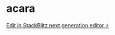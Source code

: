 # acara

[Edit in StackBlitz next generation editor ⚡️](https://stackblitz.com/~/github.com/Rinshin-Jalal/acara)
